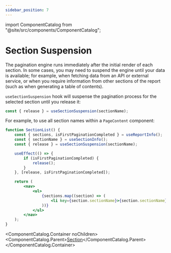 ```yaml
---
sidebar_position: 7
---
```


import ComponentCatalog from "@site/src/components/ComponentCatalog";

# Section Suspension

The pagination engine runs immediately after the initial render of each section. In some cases, you may need to suspend the engine until your data is available; for example, when fetching data from an API or external service, or when you require information from other sections of the report (such as when generating a table of contents).

`useSectionSuspension` hook will suspense the pagination process for the selected section until you release it:

```jsx
const { release } = useSectionSuspension(sectionName);
```

For example, to use all section names within a `PageContent` component:

```jsx
function SectionList() {
    const { sections, isFirstPaginationCompleted } = useReportInfo();
    const { sectionName } = useSectionInfo();
    const { release } = useSectionSuspension(sectionName);

    useEffect(() => {
        if (isFirstPaginationCompleted) {
            release();
        }
    }, [release, isFirstPaginationCompleted]);

    return (
        <nav>
            <ul>
                {sections.map((section) => (
                    <li key={section.sectionName}>{section.sectionName}</li>
                ))}
            </ul>
        </nav>
    );
}
```

<ComponentCatalog.Container noChildren>
<ComponentCatalog.Parent>[Section](/components/report-components.md#section)</ComponentCatalog.Parent>
</ComponentCatalog.Container>
